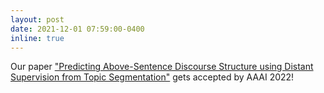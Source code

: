 ```yaml
---
layout: post
date: 2021-12-01 07:59:00-0400
inline: true
---
```


Our paper ["Predicting Above-Sentence Discourse Structure using Distant Supervision from Topic Segmentation"](https://arxiv.org/pdf/2112.06196.pdf) gets accepted by AAAI 2022!
